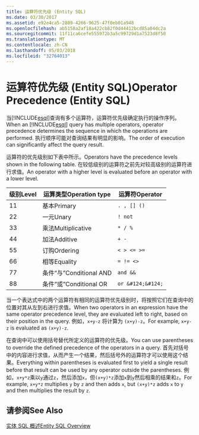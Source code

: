 ```yaml
---
title: 运算符优先级 (Entity SQL)
ms.date: 03/30/2017
ms.assetid: e92e4ca5-2889-4266-9625-47f0eb01a948
ms.openlocfilehash: ab5158a2af18a422cb82f0d44412bcd85a04dc2a
ms.sourcegitcommit: 11f11ca6cefe555972b3a5c99729d1a7523d8f50
ms.translationtype: MT
ms.contentlocale: zh-CN
ms.lasthandoff: 05/03/2018
ms.locfileid: "32764013"
---
```

# <a name="operator-precedence-entity-sql"></a><span data-ttu-id="4e2ed-102">运算符优先级 (Entity SQL)</span><span class="sxs-lookup"><span data-stu-id="4e2ed-102">Operator Precedence (Entity SQL)</span></span>
<span data-ttu-id="4e2ed-103">当[!INCLUDE[esql](../../../../../../includes/esql-md.md)]查询有多个运算符，运算符优先级确定执行的操作序列。</span><span class="sxs-lookup"><span data-stu-id="4e2ed-103">When an [!INCLUDE[esql](../../../../../../includes/esql-md.md)] query has multiple operators, operator precedence determines the sequence in which the operations are performed.</span></span> <span data-ttu-id="4e2ed-104">执行顺序可能对查询结果有明显的影响。</span><span class="sxs-lookup"><span data-stu-id="4e2ed-104">The order of execution can significantly affect the query result.</span></span>  
  
 <span data-ttu-id="4e2ed-105">运算符的优先级别如下表中所示。</span><span class="sxs-lookup"><span data-stu-id="4e2ed-105">Operators have the precedence levels shown in the following table.</span></span> <span data-ttu-id="4e2ed-106">在较低级别的运算符之前先对较高级别的运算符进行求值。</span><span class="sxs-lookup"><span data-stu-id="4e2ed-106">An operator with a higher level is evaluated before an operator with a lower level.</span></span>  
  
|<span data-ttu-id="4e2ed-107">级别</span><span class="sxs-lookup"><span data-stu-id="4e2ed-107">Level</span></span>|<span data-ttu-id="4e2ed-108">运算类型</span><span class="sxs-lookup"><span data-stu-id="4e2ed-108">Operation type</span></span>|<span data-ttu-id="4e2ed-109">运算符</span><span class="sxs-lookup"><span data-stu-id="4e2ed-109">Operator</span></span>|  
|-----------|--------------------|--------------|  
|<span data-ttu-id="4e2ed-110">1</span><span class="sxs-lookup"><span data-stu-id="4e2ed-110">1</span></span>|<span data-ttu-id="4e2ed-111">基本</span><span class="sxs-lookup"><span data-stu-id="4e2ed-111">Primary</span></span>|`. , [] ()`|  
|<span data-ttu-id="4e2ed-112">2</span><span class="sxs-lookup"><span data-stu-id="4e2ed-112">2</span></span>|<span data-ttu-id="4e2ed-113">一元</span><span class="sxs-lookup"><span data-stu-id="4e2ed-113">Unary</span></span>|`! not`|  
|<span data-ttu-id="4e2ed-114">3</span><span class="sxs-lookup"><span data-stu-id="4e2ed-114">3</span></span>|<span data-ttu-id="4e2ed-115">乘法</span><span class="sxs-lookup"><span data-stu-id="4e2ed-115">Multiplicative</span></span>|`* / %`|  
|<span data-ttu-id="4e2ed-116">4</span><span class="sxs-lookup"><span data-stu-id="4e2ed-116">4</span></span>|<span data-ttu-id="4e2ed-117">加法</span><span class="sxs-lookup"><span data-stu-id="4e2ed-117">Additive</span></span>|`+ -`|  
|<span data-ttu-id="4e2ed-118">5</span><span class="sxs-lookup"><span data-stu-id="4e2ed-118">5</span></span>|<span data-ttu-id="4e2ed-119">订购</span><span class="sxs-lookup"><span data-stu-id="4e2ed-119">Ordering</span></span>|`< > <= >=`|  
|<span data-ttu-id="4e2ed-120">6</span><span class="sxs-lookup"><span data-stu-id="4e2ed-120">6</span></span>|<span data-ttu-id="4e2ed-121">相等</span><span class="sxs-lookup"><span data-stu-id="4e2ed-121">Equality</span></span>|`= != <>`|  
|<span data-ttu-id="4e2ed-122">7</span><span class="sxs-lookup"><span data-stu-id="4e2ed-122">7</span></span>|<span data-ttu-id="4e2ed-123">条件“与”</span><span class="sxs-lookup"><span data-stu-id="4e2ed-123">Conditional AND</span></span>|`and &&`|  
|<span data-ttu-id="4e2ed-124">8</span><span class="sxs-lookup"><span data-stu-id="4e2ed-124">8</span></span>|<span data-ttu-id="4e2ed-125">条件“或”</span><span class="sxs-lookup"><span data-stu-id="4e2ed-125">Conditional OR</span></span>|`or &#124;&#124;`|  
  
 <span data-ttu-id="4e2ed-126">当一个表达式中的两个运算符有相同的运算符优先级别时，将按照它们在查询中的位置对其从左到右进行求值。</span><span class="sxs-lookup"><span data-stu-id="4e2ed-126">When two operators in an expression have the same operator precedence level, they are evaluated left to right, based on their position in the query.</span></span> <span data-ttu-id="4e2ed-127">例如，`x+y-z` 将计算为 `(x+y)-z`。</span><span class="sxs-lookup"><span data-stu-id="4e2ed-127">For example, `x+y-z` is evaluated as `(x+y)-z`.</span></span>  
  
 <span data-ttu-id="4e2ed-128">在查询中可以使用括号替代所定义的运算符的优先级。</span><span class="sxs-lookup"><span data-stu-id="4e2ed-128">You can use parentheses to override the defined precedence of the operators in a query.</span></span> <span data-ttu-id="4e2ed-129">首先对括号中的内容进行求值，从而产生一个结果，然后括号外的运算符才可以使用这个结果。</span><span class="sxs-lookup"><span data-stu-id="4e2ed-129">Everything within parentheses is evaluated first to yield a single result before that result can be used by any operator outside the parentheses.</span></span> <span data-ttu-id="4e2ed-130">例如，`x+y*z`乘以`y`通过`z`，然后添加`x`，但`(x+y)*z`添加`x`到`y`然后相乘的结果和`z`。</span><span class="sxs-lookup"><span data-stu-id="4e2ed-130">For example, `x+y*z` multiplies `y` by `z` and then adds `x`, but `(x+y)*z` adds `x` to `y` and then multiplies the result by `z`.</span></span>  
  
## <a name="see-also"></a><span data-ttu-id="4e2ed-131">请参阅</span><span class="sxs-lookup"><span data-stu-id="4e2ed-131">See Also</span></span>  
 [<span data-ttu-id="4e2ed-132">实体 SQL 概述</span><span class="sxs-lookup"><span data-stu-id="4e2ed-132">Entity SQL Overview</span></span>](../../../../../../docs/framework/data/adonet/ef/language-reference/entity-sql-overview.md)
